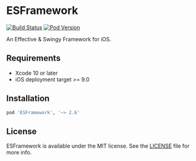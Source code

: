 # ESFramework

[![Build Status](https://travis-ci.org/ElfSundae/ESFramework.svg)](https://travis-ci.org/ElfSundae/ESFramework)
[![Pod Version](http://img.shields.io/cocoapods/v/ESFramework.svg)](http://cocoadocs.org/docsets/ESFramework)

An Effective & Swingy Framework for iOS.

## Requirements

- Xcode 10 or later
- iOS deployment target >= 9.0

## Installation

```ruby
pod 'ESFramework', '~> 2.6'
```

## License

ESFramework is available under the MIT license. See the [LICENSE](LICENSE) file for more info.
